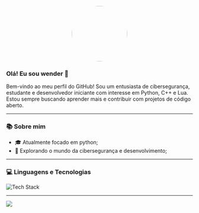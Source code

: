 <p align="center">
  <img src="https://github.com/wender10002.png" width="150" style="border-radius: 50%;" />
</p>

### Olá! Eu sou wender 👋

Bem-vindo ao meu perfil do GitHub! Sou um entusiasta de cibersegurança, estudante e desenvolvedor iniciante com interesse em Python, C++ e Lua. Estou sempre buscando aprender mais e contribuir com projetos de código aberto.

---

### 📚 Sobre mim
- 🎓 Atualmente focado em python;
- 🔧 Explorando o mundo da cibersegurança e desenvolvimento;

---

### 💻 Linguagens e Tecnologias
<img src="https://skillicons.dev/icons?i=python,cpp,lua,vscode,linux&theme=dark" alt="Tech Stack" />

---
<a href="https://discord.com/users/1342287488173211690" rel="nofollow">
<img src="https://img.shields.io/badge/Discord-7289DA?style=for-the-badge&logo=discord&logoColor=white">
</a>
